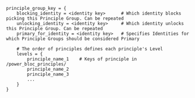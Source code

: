 ﻿	principle_group_key = {
		blocking_identity = <identity key> 		# Which identity blocks picking this Principle Group. Can be repeated
		unlocking_identity = <identity key> 	# Which identity unlocks this Principle Group. Can be repeated
		primary_for_identity = <identity key>	# Specifies Identities for which Principle Groups should be considered Primary

		# The order of principles defines each principle's Level
		levels = {
			principle_name_1	# Keys of principle in /power_bloc_principles/
			principle_name_2
			principle_name_3
			...
		}
	}
